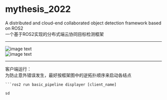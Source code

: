 # mythesis_2022
A distributed and cloud-end collaborated object detection framework based on ROS2  
一个基于ROS2实现的分布式端云协同目标检测框架  
****  
![image text](https://github.com/sysu18364109/mythesis_2022/blob/main/pic1.png)  
![image text](https://github.com/sysu18364109/mythesis_2022/blob/main/pic2.png)  
****  
客户端运行：  
为防止意外错误发生，最好按框架图中的逆拓扑顺序来启动各结点  
```ros2 run basic_pipeline displayer [client_name]  
```ros2 run basic_pipeline displayer [client_name]  
  
sd  
